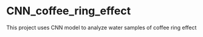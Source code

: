 # CNN_coffee_ring_effect
This project uses CNN model to analyze water samples of coffee ring effect
